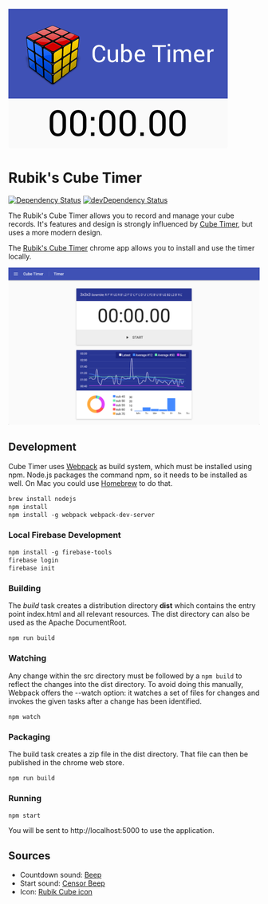 ![Promotional Image](https://github.com/resamsel/cube-timer/raw/master/assets/images/promotional-tile-440x280.png "Promotional Image")

# Rubik's Cube Timer

[![Dependency Status](https://david-dm.org/resamsel/cube-timer.svg?style=flat)](https://david-dm.org/resamsel/cube-timer)
[![devDependency Status](https://david-dm.org/resamsel/cube-timer/dev-status.svg?style=flat)](https://david-dm.org/resamsel/cube-timer#info=devDependencies)

The Rubik's Cube Timer allows you to record and manage your cube records. It's
features and design is strongly influenced by [Cube
Timer](http://www.cubetimer.com/), but uses a more modern design.

The [Rubik's Cube Timer](https://chrome.google.com/webstore/detail/rubiks-cube-timer/oldnpmfiikmplicapjoijjkigkonkamb)
chrome app allows you to install and use the timer locally.

![Screenshot](https://github.com/resamsel/cube-timer/raw/master/assets/screenshots/screenshot-1.png "Screenshot")

## Development

Cube Timer uses [Webpack](https://webpack.js.org/) as build system, which must
be installed using npm. Node.js packages the command npm, so it needs to be
installed as well. On Mac you could use [Homebrew](https://brew.sh/) to do that.

```
brew install nodejs
npm install
npm install -g webpack webpack-dev-server
```

### Local Firebase Development
```
npm install -g firebase-tools
firebase login
firebase init
```

### Building

The *build* task creates a distribution directory **dist** which contains the
entry point index.html and all relevant resources. The dist directory can also
be used as the Apache DocumentRoot.

```
npm run build
```

### Watching

Any change within the src directory must be followed by a `npm build` to
reflect the changes into the dist directory. To avoid doing this manually,
Webpack offers the --watch option: it watches a set of files for changes and
invokes the given tasks after a change has been identified.

```
npm watch
```

### Packaging

The build task creates a zip file in the dist directory. That file can then be
published in the chrome web store.

```
npm run build
```

### Running

```
npm start
```

You will be sent to http://localhost:5000 to use the application.

## Sources

* Countdown sound: [Beep](http://soundbible.com/1251-Beep.html)
* Start sound: [Censor Beep](http://soundbible.com/838-Censor-Beep.html)
* Icon: [Rubik Cube icon](http://www.iconspedia.com/icon/rubik-cube-1165-.html)
